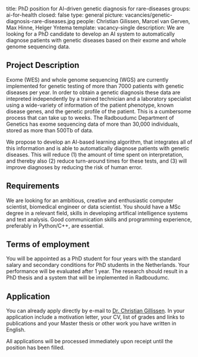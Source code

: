 title: PhD position for AI-driven genetic diagnosis for rare-diseases
groups: ai-for-health 
closed: false
type: general
picture: vacancies/genetic-diagnosis-rare-diseases.jpg
people: Christian Gilissen, Marcel van Gerven, Max Hinne, Helger Yntema
template: vacancy-single
description: We are looking for a PhD candidate to develop an AI system to automatically diagnose patients with genetic diseases based on their exome and whole genome sequencing data. 

## Project Description

Exome (WES) and whole genome sequencing (WGS) are currently implemented for genetic testing of more than 7000 patients with genetic diseases per year. In order to obtain a genetic diagnosis these data are intepreted independently by a trained technician and a laboratory specialist using a wide-variety of information of the patient phenotype, known disease genes, and the genetic profile of the patient. This is a cumbersome process that can take up to weeks. The Radboudumc Department of Genetics has exome sequencing data of more than 30,000 individuals, stored as more than 500Tb of data.

We propose to develop an AI-based learning algorithm, that integrates all of this information and is able to automatically diagnose patients with genetic diseases. This will reduce (1) the amount of time spent on interpretation, and thereby also (2) reduce turn-around times for these tests, and (3) will improve diagnoses by reducing the risk of human error.

## Requirements

We are looking for an ambitious, creative and enthusiastic computer scientist, biomedical engineer or data scientist. You should have a MSc degree in a relevant field, skills in developing artifical intelligence systems and text analysis. Good communication skills and programming experience, preferably in Python/C++, are essential. 

## Terms of employment

You will be appointed as a PhD student for four years with the standard salary and secondary conditions for PhD students in the Netherlands. Your performance will be evaluated after 1 year. The research should result in a PhD thesis and a system that will be implemented in Radboudumc.

## Application

You can already apply directly by e-mail to [Dr. Christian Gillissen](mailto:Christian.Gilissen@radboudumc.nl). In your application include a motivation letter, your CV, list of grades and links to publications and your Master thesis or other work you have written in English.

All applications will be processed immediately upon receipt until the position has been filled.
